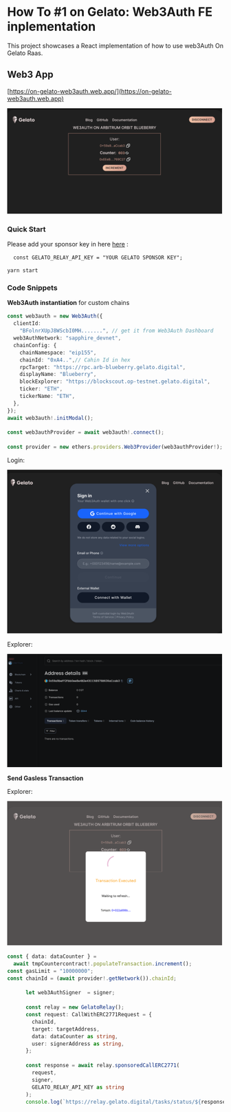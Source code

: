 # How To #1 on Gelato: Web3Auth FE inplementation

This project showcases a React implementation of how to use web3Auth On Gelato Raas.

## Web3 App

[https://on-gelato-web3auth.web.app/](https://on-gelato-web3auth.web.app)

 <img src="docs/ui.png" width="500"/>

### Quick Start

Please add your sponsor key in here [here](/src/components/App/index.tsx#32) :

```
  const GELATO_RELAY_API_KEY = "YOUR GELATO SPONSOR KEY";
```

```
yarn start
```

### Code Snippets

**Web3Auth instantiation** for custom chains

```typescript
const web3auth = new Web3Auth({
  clientId:
    "BFolnrXUpJ8WScbI0MH.......", // get it from Web3Auth Dashboard
  web3AuthNetwork: "sapphire_devnet",
  chainConfig: {
    chainNamespace: "eip155", 
    chainId: "0xA4..",// Cahin Id in hex
    rpcTarget: "https://rpc.arb-blueberry.gelato.digital",
    displayName: "Blueberry",
    blockExplorer: "https://blockscout.op-testnet.gelato.digital",
    ticker: "ETH",
    tickerName: "ETH",
  },
});
await web3auth!.initModal();

const web3authProvider = await web3auth!.connect();

const provider = new ethers.providers.Web3Provider(web3authProvider!);
```
Login:

 <img src="docs/login.png" width="500"/>

Explorer:

 <img src="docs/explorer.png" width="500"/>



**Send Gasless Transaction**

Explorer:

 <img src="docs/relay.png" width="500"/>

```typescript
const { data: dataCounter } =
  await tmpCountercontract!.populateTransaction.increment();
const gasLimit = "10000000";
const chainId = (await provider!.getNetwork()).chainId;
   
      let web3AuthSigner  = signer;
   
      const relay = new GelatoRelay();
      const request: CallWithERC2771Request = {
        chainId,
        target: targetAddress,
        data: dataCounter as string,
        user: signerAddress as string,
      };
  
      const response = await relay.sponsoredCallERC2771(
        request,
        signer,
        GELATO_RELAY_API_KEY as string
      );
      console.log(`https://relay.gelato.digital/tasks/status/${response.taskId}`);
     
```
